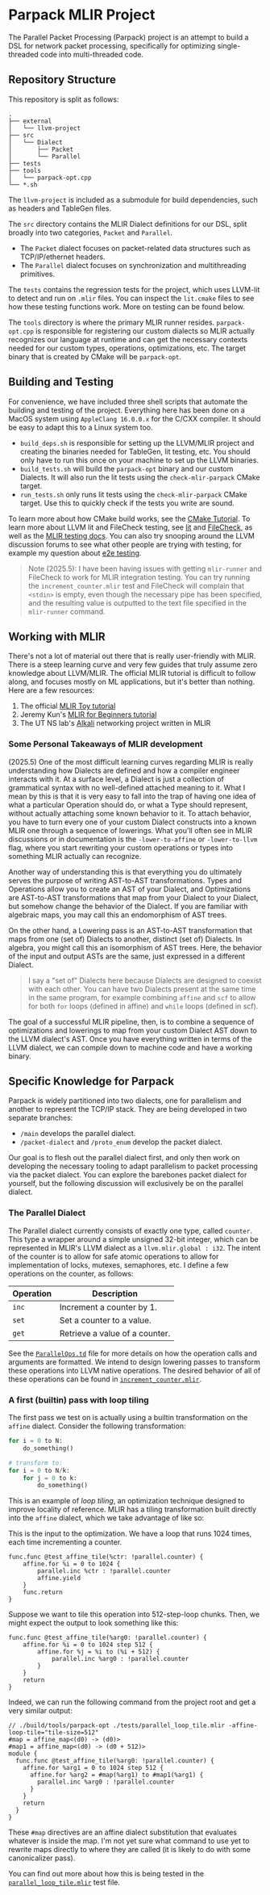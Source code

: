 # Parpack MLIR Project

The Parallel Packet Processing (Parpack) project is an attempt to build a DSL for network packet processing, specifically for optimizing single-threaded code into multi-threaded code.

## Repository Structure

This repository is split as follows:

```none
.
├── external
│   └── llvm-project
├── src
│   └── Dialect
│       ├── Packet
│       └── Parallel
├── tests
├── tools
│   └── parpack-opt.cpp
└── *.sh
```

The `llvm-project` is included as a submodule for build dependencies, such as headers and TableGen files.

The `src` directory contains the MLIR Dialect definitions for our DSL, split broadly into two categories, `Packet` and `Parallel`.

- The `Packet` dialect focuses on packet-related data structures such as TCP/IP/ethernet headers.
- The `Parallel` dialect focuses on synchronization and multithreading primitives.

The `tests` contains the regression tests for the project, which uses LLVM-lit to detect and run on `.mlir` files. You can inspect the `lit.cmake` files to see how these testing functions work. More on testing can be found below.

The `tools` directory is where the primary MLIR runner resides. `parpack-opt.cpp` is responsible for registering our custom dialects so MLIR actually recognizes our language at runtime and can get the necessary contexts needed for our custom types, operations, optimizations, etc. The target binary that is created by CMake will be `parpack-opt`.

## Building and Testing

For convenience, we have included three shell scripts that automate the building and testing of the project. Everything here has been done on a MacOS system using `AppleClang 16.0.0.x` for the C/CXX compiler. It should be easy to adapt this to a Linux system too.

- `build_deps.sh` is responsible for setting up the LLVM/MLIR project and creating the binaries needed for TableGen, lit testing, etc. You should only have to run this once on your machine to set up the LLVM binaries.
- `build_tests.sh` will build the `parpack-opt` binary and our custom Dialects. It will also run the lit tests using the `check-mlir-parpack` CMake target.
- `run_tests.sh` only runs lit tests using the `check-mlir-parpack` CMake target. Use this to quickly check if the tests you write are sound.

To learn more about how CMake build works, see the [CMake Tutorial](https://cmake.org/cmake/help/latest/guide/tutorial/index.html). To learn more about LLVM lit and FileCheck testing, see [lit](https://llvm.org/docs/CommandGuide/lit.html) and [FileCheck](https://llvm.org/docs/CommandGuide/FileCheck.html), as well as the [MLIR testing docs](https://mlir.llvm.org/getting_started/TestingGuide/). You can also try snooping around the LLVM discussion forums to see what other people are trying with testing, for example my question about [e2e testing](https://discourse.llvm.org/t/understanding-lit-testing-with-mlir/85622).

> Note (2025.5): I have been having issues with getting `mlir-runner` and FileCheck to work for MLIR integration testing. You can try running the `increment_counter.mlir` test and FileCheck will complain that `<stdin>` is empty, even though the necessary pipe has been specified, and the resulting value is outputted to the text file specified in the `mlir-runner` command.

## Working with MLIR

There's not a lot of material out there that is really user-friendly with MLIR. There is a steep learning curve and very few guides that truly assume zero knowledge about LLVM/MLIR. The official MLIR tutorial is difficult to follow along, and focuses mostly on ML applications, but it's better than nothing. Here are a few resources:

1. The official [MLIR Toy tutorial](https://mlir.llvm.org/docs/Tutorials/Toy/)
2. Jeremy Kun's [MLIR for Beginners tutorial](https://github.com/j2kun/mlir-tutorial)
3. The UT NS lab's [Alkali](https://github.com/utnslab/Alkali) networking project written in MLIR

### Some Personal Takeaways of MLIR development

(2025.5) One of the most difficult learning curves regarding MLIR is really understanding how Dialects are defined and how a compiler engineer interacts with it. At a surface level, a Dialect is just a collection of grammatical syntax with no well-defined attached meaning to it. What I mean by this is that it is very easy to fall into the trap of having one idea of what a particular Operation should do, or what a Type should represent, without actually attaching some known behavior to it. To attach behavior, you have to turn every one of your custom Dialect constructs into a known MLIR one through a sequence of lowerings. What you'll often see in MLIR discussions or in documentation is the `-lower-to-affine` or `-lower-to-llvm` flag, where you start rewriting your custom operations or types into something MLIR actually can recognize.

Another way of understanding this is that everything you do ultimately serves the purpose of writing AST-to-AST transformations. Types and Operations allow you to create an AST of your Dialect, and Optimizations are AST-to-AST transformations that map from your Dialect to your Dialect, but somehow change the behavior of the Dialect. If you are familiar with algebraic maps, you may call this an endomorphism of AST trees.

On the other hand, a Lowering pass is an AST-to-AST transformation that maps from one (set of) Dialects to another, distinct (set of) Dialects. In algebra, you might call this an isomorphism of AST trees. Here, the behavior of the input and output ASTs are the same, just expressed in a different Dialect.

> I say a "set of" Dialects here because Dialects are designed to coexist with each other. You can have two Dialects present at the same time in the same program, for example combining `affine` and `scf` to allow for both `for` loops (defined in affine) and `while` loops (defined in scf).

The goal of a successful MLIR pipeline, then, is to combine a sequence of optimizations and lowerings to map from your custom Dialect AST down to the LLVM dialect's AST. Once you have everything written in terms of the LLVM dialect, we can compile down to machine code and have a working binary.

## Specific Knowledge for Parpack

Parpack is widely partitioned into two dialects, one for parallelism and another to represent the TCP/IP stack. They are being developed in two separate branches:

- `/main` develops the parallel dialect.
- `/packet-dialect` and `/proto_enum` develop the packet dialect.

Our goal is to flesh out the parallel dialect first, and only then work on developing the necessary tooling to adapt parallelism to packet processing via the packet dialect. You can explore the barebones packet dialect for yourself, but the following discussion will exclusively be on the parallel dialect.

### The Parallel Dialect

The Parallel dialect currently consists of exactly one type, called `counter`. This type a wrapper around a simple unsigned 32-bit integer, which can be represented in MLIR's LLVM dialect as a `llvm.mlir.global : i32`. The intent of the counter is to allow for safe atomic operations to allow for implementation of locks, mutexes, semaphores, etc. I define a few operations on the counter, as follows:

| Operation    | Description |
| -------- | ------- |
| `inc`  | Increment a counter by 1. |
| `set` | Set a counter to a value.  |
| `get`    | Retrieve a value of a counter. |

See the [`ParallelOps.td`](src/Dialect/Parallel/ParallelOps.td) file for more details on how the operation calls and arguments are formatted. We intend to design lowering passes to transform these operations into LLVM native operations. The desired behavior of all of these operations can be found in [`increment_counter.mlir`](tests/increment_counter.mlir).

### A first (builtin) pass with loop tiling

The first pass we test on is actually using a builtin transformation on the `affine` dialect. Consider the following transformation:

```Python
for i = 0 to N:
    do_something()

# transform to:
for i = 0 to N/k:
    for j = 0 to k:
        do_something()
```

This is an example of *loop tiling*, an optimization technique designed to improve locality of reference. MLIR has a tiling transformation built directly into the `affine` dialect, which we take advantage of like so:

This is the input to the optimization. We have a loop that runs 1024 times, each time incrementing a counter.

```mlir
func.func @test_affine_tile(%ctr: !parallel.counter) {
    affine.for %i = 0 to 1024 {
        parallel.inc %ctr : !parallel.counter
        affine.yield
    }
    func.return
}
```

Suppose we want to tile this operation into 512-step-loop chunks. Then, we might expect the output to look something like this:

```mlir
func.func @test_affine_tile(%arg0: !parallel.counter) {
    affine.for %i = 0 to 1024 step 512 {
        affine.for %j = %i to (%i + 512) {
            parallel.inc %arg0 : !parallel.counter
        }
    }
    return
}
```

Indeed, we can run the following command from the project root and get a very similar output:

```mlir
// ./build/tools/parpack-opt ./tests/parallel_loop_tile.mlir -affine-loop-tile="tile-size=512"
#map = affine_map<(d0) -> (d0)>
#map1 = affine_map<(d0) -> (d0 + 512)>
module {
  func.func @test_affine_tile(%arg0: !parallel.counter) {
    affine.for %arg1 = 0 to 1024 step 512 {
      affine.for %arg2 = #map(%arg1) to #map1(%arg1) {
        parallel.inc %arg0 : !parallel.counter
      }
    }
    return
  }
}
```

These `#map` directives are an affine dialect substitution that evaluates whatever is inside the map. I'm not yet sure what command to use yet to rewrite maps directly to where they are called (it is likely to do with some canonicalizer pass).

You can find out more about how this is being tested in the [`parallel_loop_tile.mlir`](tests/parallel_loop_tile.mlir) test file.

